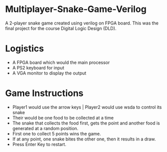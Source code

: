 # Multiplayer-Snake-Game-Verilog
A 2-player snake game created using verilog on FPGA board. This was the final project for the course 
Digital Logic Design (DLD). 

# Logistics 
- A FPGA board which would the main processor 
- A PS2 keyboard for input
- A VGA monitor to display the output 

# Game Instructions
- Player1 would use the arrow keys | Player2 would use wsda to control its snake 
- Their would be one food to be collected at a time 
- The snake that collects the food first, gets the point and another food is generated at a random position. 
- First one to collect 5 points wins the game. 
- If at any point, one snake bites the other one, then it results in a draw. 
- Press Enter Key to restart. 
